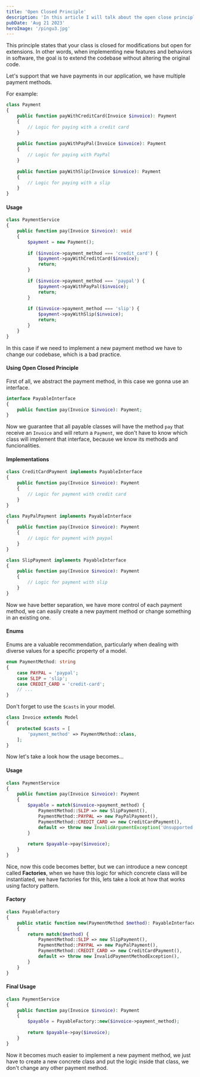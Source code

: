 ```yaml
---
title: 'Open Closed Principle'
description: 'In this article I will talk about the open close principle from SOLID.'
pubDate: 'Aug 21 2023'
heroImage: '/pingu3.jpg'
---
```


This principle states that your class is closed for modifications but open for extensions. In other words, when implementing new features and behaviors in software, the goal is to extend the codebase without altering the original code.


Let's support that we have payments in our application, we have multiple payment methods.

For example:

```php
class Payment
{
    public function payWithCreditCard(Invoice $invoice): Payment
    {
        // Logic for paying with a credit card
    }
    
    public function payWithPayPal(Invoice $invoice): Payment
    {
        // Logic for paying with PayPal
    }
    
    public function payWithSlip(Invoice $invoice): Payment
    {
        // Logic for paying with a slip
    }
}
```

#### Usage

```php
class PaymentService
{
    public function pay(Invoice $invoice): void
    {
        $payment = new Payment();
    
        if ($invoice->payment_method === 'credit_card') {
            $payment->payWithCreditCard($invoice);
            return;
        }
        
        if ($invoice->payment_method === 'paypal') {
            $payment->payWithPayPal($invoice);
            return;
        }
        
        if ($invoice->payment_method === 'slip') {
            $payment->payWithSlip($invoice);
            return;
        }
    }    
}
```

In this case if we need to implement a new payment method we have to change our codebase, which is a bad practice.

#### Using Open Closed Principle

First of all, we abstract the payment method, in this case we gonna use an interface.

```php
interface PayableInterface
{
    public function pay(Invoice $invoice): Payment;
}
```
Now we guarantee that all payable classes will have the method `pay` that receive an `Invoice` and will return a `Payment`, we don't have to know which class will implement that interface, because we know its methods and funcionalities.



#### Implementations

```php
class CreditCardPayment implements PayableInterface
{
    public function pay(Invoice $invoice): Payment
    {
        // Logic for payment with credit card
    }
}

class PayPalPayment implements PayableInterface
{
    public function pay(Invoice $invoice): Payment
    {
        // Logic for payment with paypal
    }
}

class SlipPayment implements PayableInterface
{
    public function pay(Invoice $invoice): Payment
    {
        // Logic for payment with slip
    }
}
```
Now we have better separation, we have more control of each payment method, we can easily create a new payment method or change something in an existing one.

#### Enums
Enums are a valuable recommendation, particularly when dealing with diverse values for a specific property of a model.

```php
enum PaymentMethod: string
{
    case PAYPAL = 'paypal';    
    case SLIP = 'slip';    
    case CREDIT_CARD = 'credit-card';
    // ...    
}
```

Don't forget to use the `$casts` in your model.

```php
class Invoice extends Model
{
    protected $casts = [
        'payment_method' => PaymentMethod::class,
    ];
}
```
Now let's take a look how the usage becomes...

#### Usage

```php
class PaymentService
{
    public function pay(Invoice $invoice): Payment
    {
        $payable = match($invoice->payment_method) {
            PaymentMethod::SLIP => new SlipPayment(),
            PaymentMethod::PAYPAL => new PayPalPayment(),
            PaymentMethod::CREDIT_CARD => new CreditCardPayment(),
            default => throw new InvalidArgumentException('Unsupported payment method')
        }
    
        return $payable->pay($invoice);
    }
}
```

Nice, now this code becomes better, but we can introduce a new concept called **Factories**, when we have this logic for which concrete class will be instantiated, we have factories for this, lets take a look at how that works using factory pattern.


#### Factory
```php
class PayableFactory
{
    public static function new(PaymentMethod $method): PayableInterface
    {
        return match($method) {
            PaymentMethod::SLIP => new SlipPayment(),
            PaymentMethod::PAYPAL => new PayPalPayment(),
            PaymentMethod::CREDIT_CARD => new CreditCardPayment(),
            default => throw new InvalidPaymentMethodException(),
        }
    }
}
```


 

#### Final Usage

```php
class PaymentService
{
    public function pay(Invoice $invoice): Payment
    {
        $payable = PayableFactory::new($invoice->payment_method);
    
        return $payable->pay($invoice);
    }
}
```

Now it becomes much easier to implement a new payment method, we just have to create a new concrete class and put the logic inside that class, we don't change any other payment method.
 